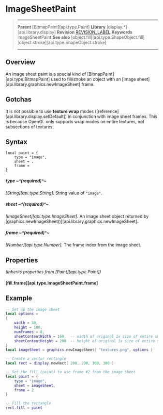 # ImageSheetPaint

> --------------------- ------------------------------------------------------------------------------------------
> __Parent__            [BitmapPaint][api.type.Paint]
> __Library__           [display.*][api.library.display]
> __Revision__          [REVISION_LABEL](REVISION_URL)
> __Keywords__          imageSheetPaint
> __See also__          [object.fill][api.type.ShapeObject.fill]
>						[object.stroke][api.type.ShapeObject.stroke]
> --------------------- ------------------------------------------------------------------------------------------

## Overview

An image sheet paint is a special kind of [BitmapPaint][api.type.BitmapPaint] used to fill/stroke an object with an [image&nbsp;sheet][api.library.graphics.newImageSheet] frame.

## Gotchas

It is not possible to use __texture&nbsp;wrap__ modes \([reference][api.library.display.setDefault]\) in conjunction with image sheet frames. This is because OpenGL only supports wrap modes on entire textures, not subsections of textures.

## Syntax

``````
local paint = {
    type = "image",
    sheet = ,
    frame =
}
``````

##### type ~^(required)^~
_[String][api.type.String]._ String value of `"image"`.

##### sheet ~^(required)^~
_[ImageSheet][api.type.ImageSheet]._ An image sheet object returned by [graphics.newImageSheet()][api.library.graphics.newImageSheet].

##### frame ~^(required)^~
_[Number][api.type.Number]._ The frame index from the image sheet.

## Properties

_(Inherits properties from [Paint][api.type.Paint])_

#### [fill.frame][api.type.ImageSheetPaint.frame]

## Example

``````lua
-- Set up the image sheet
local options =
{
    width = 40,
    height = 100,
    numFrames = 8,
    sheetContentWidth = 160,  -- width of original 1x size of entire sheet
    sheetContentHeight = 200  -- height of original 1x size of entire sheet
}
local imageSheet = graphics.newImageSheet( "textures.png", options )

-- Create a vector rectangle
local rect = display.newRect( 200, 200, 300, 300 )

-- Set the fill (paint) to use frame #2 from the image sheet
local paint = {
    type = "image",
    sheet = imageSheet,
    frame = 2
}

-- Fill the rectangle
rect.fill = paint
``````